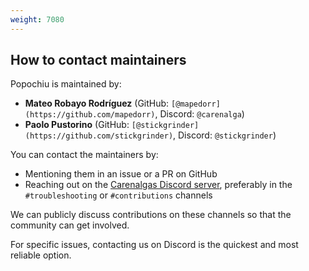 ```yaml
---
weight: 7080
---
```


## How to contact maintainers

Popochiu is maintained by:

* **Mateo Robayo Rodríguez** (GitHub: `[@mapedorr](https://github.com/mapedorr)`, Discord: `@carenalga`)
* **Paolo Pustorino** (GitHub: `[@stickgrinder](https://github.com/stickgrinder)`, Discord: `@stickgrinder`)

You can contact the maintainers by:

* Mentioning them in an issue or a PR on GitHub
* Reaching out on the [Carenalgas Discord server](https://discord.gg/WCnW2yAN), preferably in the `#troubleshooting` or `#contributions` channels

We can publicly discuss contributions on these channels so that the community can get involved.

For specific issues, contacting us on Discord is the quickest and most reliable option.
